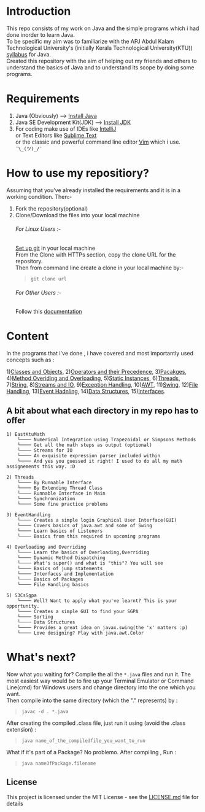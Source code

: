# Introduction
This repo consists of my work on Java and the simple programs which i had done inorder to learn Java.  
To be specific my aim was to familiarize with the APJ Abdul Kalam Technological University's (initially Kerala Technological University(KTU)) [syllabus](https://drive.google.com/file/d/0B9ojglPaasIEUUFuSVRXbDlZTEk/view) for Java.  
Created this repository with the aim of helping out my friends and others to understand the basics of Java and to understand its scope by doing some programs. 

# Requirements
1) Java (Obviously) --> [Install Java](https://java.com/en/download/help/download_options.xml)
2) Java SE Development Kit(JDK) --> [Install JDK](http://www.oracle.com/technetwork/java/javase/downloads/jdk10-downloads-4416644.html)
3) For coding make use of IDEs like [IntelliJ](https://www.jetbrains.com/idea/download/index.html#section=linux)  
   or Text Editors like [Sublime Text](https://www.sublimetext.com/3)  
   or the classic and powerful command line editor [Vim](https://www.vim.org/download.php) which i use. `¯\_(ツ)_/¯`

# How to use my repositiory? 
Assuming that you've already installed the requirements and it is in a working condition. Then:-    
1) Fork the repository(optional)
2) Clone/Download the files into your local machine  
   ###### For Linux Users :-  
   [Set up git](https://help.github.com/articles/set-up-git/) in your local machine  
   From the Clone with HTTPs section, copy the clone URL for the repository.  
   Then from command line create a clone in your local machine by:-  
   > `git clone url`  
   ###### For Other Users :-
   Follow this [documentation](https://help.github.com/articles/cloning-a-repository/)

# Content
In the programs that i've done , i have covered and most importantly used concepts such as :

1)[Classes and Objects](https://www.tutorialspoint.com/java/java_object_classes.htm),
2)[Operators and their Precedence](https://docs.oracle.com/javase/tutorial/java/nutsandbolts/operators.html),
3)[Pacakges](https://www.tutorialspoint.com/java/java_packages.htm),
4)[Method Overiding and Overloading](https://www.programcreek.com/2009/02/overriding-and-overloading-in-java-with-examples/), 
5)[Static Instances](https://www.javatpoint.com/static-keyword-in-java), 
6)[Threads](https://www.javaworld.com/article/2077138/java-concurrency/introduction-to-java-threads.html), 
7)[String](https://www.tutorialspoint.com/java/java_strings.htm), 
8)[Streams and IO](https://docs.oracle.com/javase/1.5.0/docs/api/java/io/package-summary.html), 
9)[Exception Handling](https://docs.oracle.com/javase/tutorial/essential/exceptions/), 
10)[AWT](https://www.javatpoint.com/java-awt), 
11)[Swing](http://zetcode.com/tutorials/javaswingtutorial/), 
12)[File Handling](http://www.dailyfreecode.com/code/file-handling-java-3430.aspx), 
13)[Event Hadnling](https://docs.oracle.com/javase/tutorial/uiswing/events/index.html), 
14)[Data Structures](http://java.wikia.com/wiki/Data_Structures),
15)[Interfaces](https://docs.oracle.com/javase/tutorial/java/IandI/createinterface.html).

## A bit about what each directory in my repo has to offer

```
1) EastKtuMath
	└──── Numerical Integration using Trapezoidal or Simpsons Methods
	└──── Get all the math steps as output (optional)
	└──── Streams for IO 
	└──── An exquisite expression parser included within
	└──── And yes you guessed it right! I used to do all my math assignements this way. :D

2) Threads
	└──── By Runnable Interface 
	└──── By Extending Thread Class
	└──── Runnable Interface in Main
	└──── Synchronization
	└──── Some fine practice problems

3) EventHandling
	└──── Creates a simple login Graphical User Interface(GUI)
	└──── Covers basics of java.awt and some of Swing
	└──── Learn basics of Listeners 
	└──── Basics from this required in upcoming programs

4) Overloading and Overriding
	└──── Learn the basics of Overloading,Overriding
	└──── Dynamic Method Dispatching 
	└──── What's super() and what is "this"? You will see
	└──── Basics of jump statements
	└──── Interfaces and Implementation
	└──── Basics of Packages
	└──── File Handling basics

5) S3CsSgpa      
	└──── Well? Want to apply what you've learnt? This is your opportunity. 
	└──── Creates a simple GUI to find your SGPA
	└──── Sorting 
	└──── Data Structures 
	└──── Provides a great idea on javax.swing(the 'x' matters :p) 
	└──── Love designing? Play with java.awt.Color
```      

# What's next?
Now what you waiting for? Compile the all the `*.java` files and run it.
The most easiest way would be to fire up your Terminal Emulator or Command Line(cmd) for Windows users and change directory into the one which you want.  
Then compile into the same directory (which the "." represents) by :

> `javac -d . *.java`

After creating the compiled .class file, just run it using (avoid the .class extension) :

> `java name_of_the_compiledfile_you_want_to_run`

What if it's part of a Package? No problemo. After compiling , Run :

> `java nameOfPackage.filename`

## License  
This project is licensed under the MIT License - see the [LICENSE.md](https://github.com/yedhink/KTU-Java/blob/master/LICENSE) file for details
